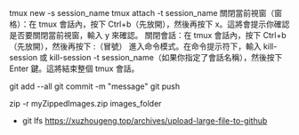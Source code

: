 tmux new -s session_name
tmux attach -t session_name
關閉當前視窗（窗格）：在 tmux 會話內，按下 Ctrl+b（先放開），然後再按下 x。這將會提示你確認是否要關閉當前視窗，輸入 y 來確認。
關閉會話：在 tmux 會話內，按下 Ctrl+b（先放開），然後再按下 :（冒號） 進入命令模式。在命令提示符下，輸入 kill-session 或 kill-session -t session_name（如果你指定了會話名稱），然後按下 Enter 鍵。這將結束整個 tmux 會話。

git add --all
git commit -m "message"
git push

zip -r myZippedImages.zip images_folder

- git lfs
https://xuzhougeng.top/archives/upload-large-file-to-github